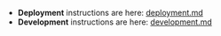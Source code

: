 - **Deployment** instructions are here: [deployment.md](./deployment.md)
- **Development** instructions are here: [development.md](./development.md)
